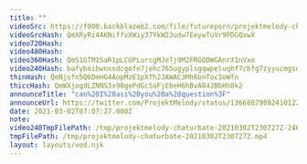 ```yaml
---
title: ""
videoSrc: https://f000.backblazeb2.com/file/futureporn/projektmelody-chaturbate-2021-03-01.mp4
videoSrcHash: QmXRyRi4AKNiffvXWiy37YkW23udw7EeywTuVr9PDGQxwX
video720Hash: 
video480Hash: 
video360Hash: QmS1GTM1SaR1pLCUPLurcgMJeTj9M2FRGQDWGAnrX1nVxe
video240Hash: bafybeibwnxsdcgofo7jehc765ugyplsgqwpeluqhf7cbfg7zyyucmgsdwy?filename=projektmelody-chaturbate-20210302T230727Z-240p.mp4
thinHash: QmNjsfn5Q6DmHG4AopMzE1pXTh2JAWAC3Mh6bnToc3oWfn
thiccHash: QmWXjogdLZNNS3x98gePdGcSaFjE6eH6hBvA84JBbHh8k2
announceTitle: "can%20I%20ass%20you%20a%20question%3F"
announceUrl: https://twitter.com/ProjektMelody/status/1366887909241012233
date: 2021-03-02T07:07:27.000Z
note: 
video240TmpFilePath: /tmp/projektmelody-chaturbate-20210302T230727Z-240p.mp4
tmpFilePath: /tmp/projektmelody-chaturbate-20210302T230727Z.mp4
layout: layouts/vod.njk
---
```

